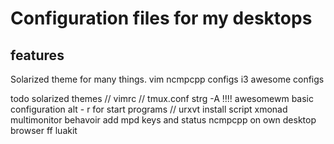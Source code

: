 Configuration files for my desktops
=======================

features
-------------------
Solarized theme for many things.
vim
ncmpcpp configs
i3
awesome configs

todo
	solarized themes
//	vimrc
//	tmux.conf
		strg -A !!!!
	awesomewm
		basic configuration
		alt - r for start programs
//	urxvt
	install script
	xmonad multimonitor behavoir 
	add mpd keys and status
	ncmpcpp on own desktop
	browser
		ff
		luakit
	
